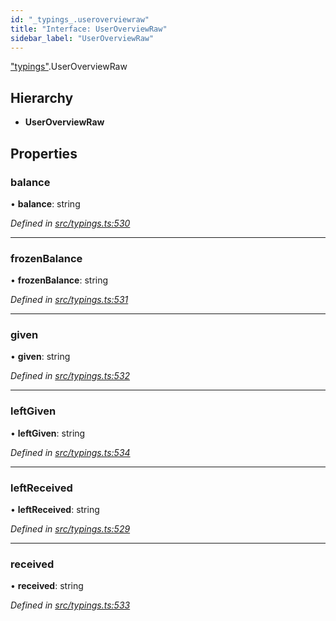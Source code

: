 ```yaml
---
id: "_typings_.useroverviewraw"
title: "Interface: UserOverviewRaw"
sidebar_label: "UserOverviewRaw"
---
```


["typings"](../modules/_typings_.md).UserOverviewRaw

## Hierarchy

* **UserOverviewRaw**

## Properties

### balance

•  **balance**: string

*Defined in [src/typings.ts:530](https://github.com/trustlines-protocol/clientlib/blob/4830efe/src/typings.ts#L530)*

___

### frozenBalance

•  **frozenBalance**: string

*Defined in [src/typings.ts:531](https://github.com/trustlines-protocol/clientlib/blob/4830efe/src/typings.ts#L531)*

___

### given

•  **given**: string

*Defined in [src/typings.ts:532](https://github.com/trustlines-protocol/clientlib/blob/4830efe/src/typings.ts#L532)*

___

### leftGiven

•  **leftGiven**: string

*Defined in [src/typings.ts:534](https://github.com/trustlines-protocol/clientlib/blob/4830efe/src/typings.ts#L534)*

___

### leftReceived

•  **leftReceived**: string

*Defined in [src/typings.ts:529](https://github.com/trustlines-protocol/clientlib/blob/4830efe/src/typings.ts#L529)*

___

### received

•  **received**: string

*Defined in [src/typings.ts:533](https://github.com/trustlines-protocol/clientlib/blob/4830efe/src/typings.ts#L533)*

